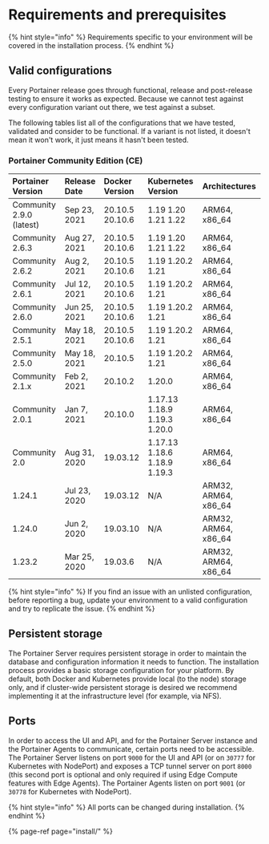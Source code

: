 # Requirements and prerequisites

{% hint style="info" %}
Requirements specific to your environment will be covered in the installation process.
{% endhint %}

## Valid configurations

Every Portainer release goes through functional, release and post-release testing to ensure it works as expected. Because we cannot test against every configuration variant out there, we test against a subset.

The following tables list all of the configurations that we have tested, validated and consider to be functional. If a variant is not listed, it doesn't mean it won't work, it just means it hasn't been tested.

### Portainer Community Edition \(CE\)

| Portainer Version | Release Date | Docker Version | Kubernetes Version | Architectures |
| :--- | :--- | :--- | :--- | :--- |
| Community 2.9.0 \(latest\) | Sep 23, 2021 | 20.10.5 20.10.6 | 1.19 1.20 1.21 1.22 | ARM64, x86\_64 |
| Community 2.6.3 | Aug 27, 2021 | 20.10.5 20.10.6 | 1.19 1.20 1.21 1.22 | ARM64, x86\_64 |
| Community 2.6.2 | Aug 2, 2021 | 20.10.5 20.10.6 | 1.19 1.20.2 1.21 | ARM64, x86\_64 |
| Community 2.6.1 | Jul 12, 2021 | 20.10.5  20.10.6 | 1.19 1.20.2 1.21 | ARM64, x86\_64 |
| Community 2.6.0 | Jun 25, 2021 | 20.10.5  20.10.6 | 1.19 1.20.2 1.21 | ARM64, x86\_64 |
| Community 2.5.1 | May 18, 2021 | 20.10.5  20.10.6 | 1.19 1.20.2 1.21 | ARM64, x86\_64 |
| Community 2.5.0 | May 18, 2021 | 20.10.5 | 1.19 1.20.2 1.21 | ARM64, x86\_64 |
| Community 2.1.x | Feb 2, 2021 | 20.10.2 | 1.20.0 | ARM64, x86\_64 |
| Community 2.0.1 | Jan 7, 2021 | 20.10.0 | 1.17.13 1.18.9 1.19.3 1.20.0 | ARM64, x86\_64 |
| Community 2.0 | Aug 31, 2020 | 19.03.12 | 1.17.13 1.18.6 1.18.9 1.19.3 | ARM64, x86\_64 |
| 1.24.1 | Jul 23, 2020 | 19.03.12 | N/A | ARM32, ARM64, x86\_64 |
| 1.24.0 | Jun 2, 2020 | 19.03.10 | N/A | ARM32, ARM64, x86\_64 |
| 1.23.2 | Mar 25, 2020 | 19.03.6 | N/A | ARM32, ARM64, x86\_64 |

{% hint style="info" %}
If you find an issue with an unlisted configuration, before reporting a bug, update your environment to a valid configuration and try to replicate the issue.
{% endhint %}

## Persistent storage

The Portainer Server requires persistent storage in order to maintain the database and configuration information it needs to function. The installation process provides a basic storage configuration for your platform. By default, both Docker and Kubernetes provide local \(to the node\) storage only, and if cluster-wide persistent storage is desired we recommend implementing it at the infrastructure level \(for example, via NFS\).

## Ports

In order to access the UI and API, and for the Portainer Server instance and the Portainer Agents to communicate, certain ports need to be accessible. The Portainer Server listens on port `9000` for the UI and API \(or on `30777` for Kubernetes with NodePort\) and exposes a TCP tunnel server on port `8000` \(this second port is optional and only required if using Edge Compute features with Edge Agents\). The Portainer Agents listen on port `9001` \(or `30778` for Kubernetes with NodePort\).

{% hint style="info" %}
All ports can be changed during installation.
{% endhint %}

{% page-ref page="install/" %}

